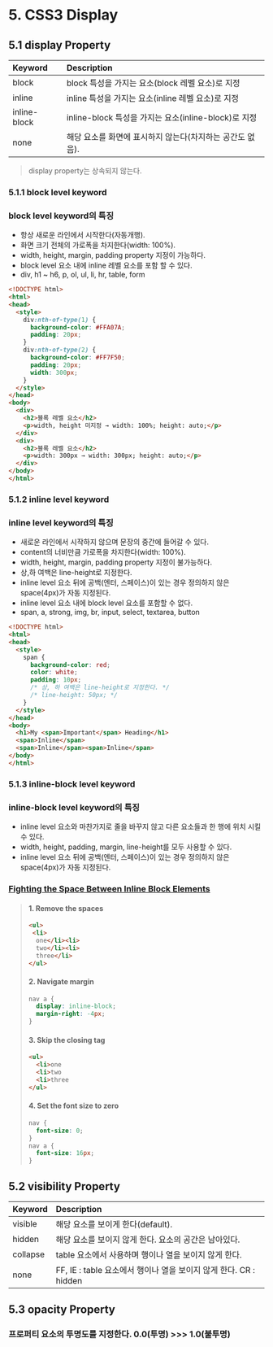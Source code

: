 # 5. CSS3 Display

## 5.1 display Property

| Keyword | Description |
| :------ | :---------- |
| block | block 특성을 가지는 요소(block 레벨 요소)로 지정 |
| inline | inline 특성을 가지는 요소(inline 레벨 요소)로 지정 |
| inline-block | inline-block 특성을 가지는 요소(inline-block)로 지정 |
| none | 해당 요소를 화면에 표시하지 않는다(차지하는 공간도 없음). |

> display property는 상속되지 않는다.

### 5.1.1 block level keyword

### **block level keyword의 특징**

* 항상 새로운 라인에서 시작한다(자동개행).
* 화면 크기 전체의 가로폭을 차지한다(width: 100%).
* width, height, margin, padding property 지정이 가능하다.
* block level 요소 내에 inline 레벨 요소를 포함 할 수 있다.
* div, h1 ~ h6, p, ol, ul, li, hr, table, form

```html
<!DOCTYPE html>
<html>
<head>
  <style>
    div:nth-of-type(1) {
      background-color: #FFA07A;
      padding: 20px;
    }
    div:nth-of-type(2) {
      background-color: #FF7F50;
      padding: 20px;
      width: 300px;
    }
  </style>
</head>
<body>
  <div>
    <h2>블록 레벨 요소</h2>
    <p>width, height 미지정 → width: 100%; height: auto;</p>
  </div>
  <div>
    <h2>블록 레벨 요소</h2>
    <p>width: 300px → width: 300px; height: auto;</p>
  </div>
</body>
</html>
```

### 5.1.2 inline level keyword

### **inline level keyword의 특징**

* 새로운 라인에서 시작하지 않으며 문장의 중간에 들어갈 수 있다.
* content의 너비만큼 가로폭을 차지한다(width: 100%).
* width, height, margin, padding property 지정이 불가능하다.
* 상,하 여백은 line-height로 지정한다.
* inline level 요소 뒤에 공백(엔터, 스페이스)이 있는 경우 정의하지 않은 space(4px)가 자동 지정된다.
* inline level 요소 내에 block level 요소를 포함할 수 없다.
* span, a, strong, img, br, input, select, textarea, button

```html
<!DOCTYPE html>
<html>
<head>
  <style>
    span {
      background-color: red;
      color: white;
      padding: 10px;
      /* 상, 하 여백은 line-height로 지정한다. */
      /* line-height: 50px; */
    }
  </style>
</head>
<body>
  <h1>My <span>Important</span> Heading</h1>
  <span>Inline</span>
  <span>Inline</span><span>Inline</span>
</body>
</html>
```

### 5.1.3 inline-block level keyword

### **inline-block level keyword의 특징**

* inline level 요소와 마찬가지로 줄을 바꾸지 않고 다른 요소들과 한 행에 위치 시킬 수 있다.
* width, height, padding, margin, line-height를 모두 사용할 수 있다.
* inline level 요소 뒤에 공백(엔터, 스페이스)이 있는 경우 정의하지 않은 space(4px)가 자동 지정된다.

### [**Fighting the Space Between Inline Block Elements**](https://css-tricks.com/fighting-the-space-between-inline-block-elements/)

> #### 1. Remove the spaces
> ```html
> <ul>
>  <li>
>   one</li><li>
>   two</li><li>
>   three</li>
> </ul>
> ```
> #### 2. Navigate margin
> ```css
> nav a {
>   display: inline-block;
>   margin-right: -4px;
> }
> ```
> #### 3. Skip the closing tag
> ```html
> <ul>
>   <li>one
>   <li>two
>   <li>three
> </ul>
> ```
> #### 4. Set the font size to zero
> ```css
> nav {
>   font-size: 0;
> }
> nav a {
>   font-size: 16px;
> }

## 5.2 visibility Property

| Keyword | Description |
| :------ | :---------- |
| visible | 해당 요소를 보이게 한다(default). |
| hidden | 해당 요소를 보이지 않게 한다. 요소의 공간은 남아있다. |
| collapse | table 요소에서 사용하며 행이나 열을 보이지 않게 한다. |
| none | FF, IE : table 요소에서 행이나 열을 보이지 않게 한다. CR : hidden |

## 5.3 opacity Property

### 프로퍼티 요소의 투명도를 지정한다. 0.0(투명) >>> 1.0(불투명)